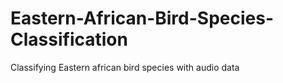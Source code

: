 # Eastern-African-Bird-Species-Classification
Classifying Eastern african bird species with audio data
